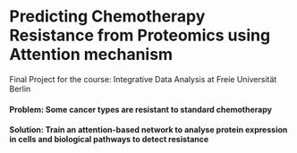 # Predicting Chemotherapy Resistance from Proteomics using Attention mechanism
Final Project for the course: Integrative Data Analysis at Freie Universität Berlin


#### Problem: Some cancer types are resistant to standard chemotherapy

#### Solution: Train an attention-based network to analyse protein expression in cells and biological pathways to detect resistance
